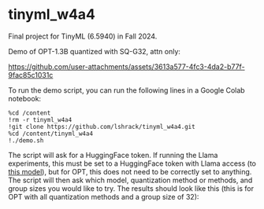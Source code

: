 # tinyml_w4a4
Final project for TinyML (6.5940) in Fall 2024.

Demo of OPT-1.3B quantized with SQ-G32, attn only:

https://github.com/user-attachments/assets/3613a577-4fc3-4da2-b77f-9fac85c1031c

To run the demo script, you can run the following lines in a Google Colab notebook:
```
%cd /content
!rm -r tinyml_w4a4
!git clone https://github.com/lshrack/tinyml_w4a4.git
%cd /content/tinyml_w4a4
!./demo.sh
```

The script will ask for a HuggingFace token. If running the Llama experiments, this must be set to a HuggingFace token with Llama access (to [this model](https://huggingface.co/meta-llama/Llama-3.2-1B)), but for OPT, this does not need to be correctly set to anything. The script will then ask which model, quantization method or methods, and group sizes you would like to try. The results should look like this (this is for OPT with all quantization methods and a group size of 32):


